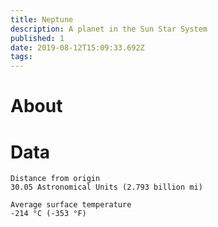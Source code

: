 ```yaml
---
title: Neptune
description: A planet in the Sun Star System
published: 1
date: 2019-08-12T15:09:33.692Z
tags: 
---
```


# About

# Data

```text
Distance from origin
30.05 Astronomical Units (2.793 billion mi)

Average surface temperature
-214 °C (-353 °F)
```

